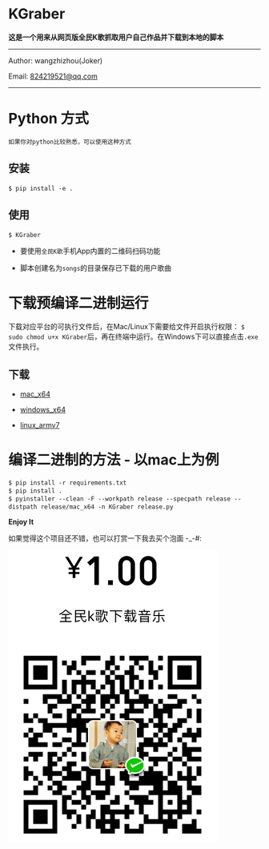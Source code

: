 # KGraber

**这是一个用来从网页版全民K歌抓取用户自己作品并下载到本地的脚本**

---
Author: wangzhizhou(Joker)

Email: 824219521@qq.com

---

# Python 方式
    
    如果你对python比较熟悉，可以使用这种方式

## 安装

```
$ pip install -e .
```

## 使用

```
$ KGraber
```

- 要使用`全民K歌`手机App内置的二维码扫码功能

- 脚本创建名为`songs`的目录保存已下载的用户歌曲


# 下载预编译二进制运行

下载对应平台的可执行文件后，在Mac/Linux下需要给文件开启执行权限： `$ sudo chmod u+x KGraber`后，再在终端中运行。在Windows下可以直接点击`.exe`文件执行。

## 下载

- [mac_x64](https://github.com/wangzhizhou/KGraber/raw/master/release/mac_x64/KGraber)

- [windows_x64](https://github.com/wangzhizhou/KGraber/raw/master/release/windows_x64/KGraber.exe)

- [linux_armv7](https://github.com/wangzhizhou/KGraber/raw/master/release/linux_armv7/KGraber)


# 编译二进制的方法 - 以mac上为例

```
$ pip install -r requirements.txt
$ pip install .
$ pyinstaller --clean -F --workpath release --specpath release --distpath release/mac_x64 -n KGraber release.py
```

**Enjoy It**


如果觉得这个项目还不错，也可以打赏一下我去买个泡面 -_-#:

![tip](./tip.png)




